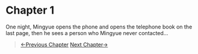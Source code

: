 # Chapter 1

One night, Mingyue opens the phone and opens the telephone book on the last page, then he sees a person who Mingyue never contacted…

> [←Previous Chapter](/ex1/chapter4.md)  [Next Chapter→](/ex2/chapter2.md)
